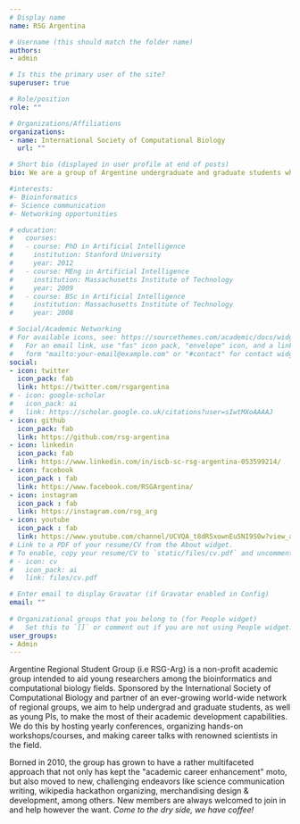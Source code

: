 ```yaml
---
# Display name
name: RSG Argentina

# Username (this should match the folder name)
authors:
- admin

# Is this the primary user of the site?
superuser: true

# Role/position
role: ""

# Organizations/Affiliations
organizations:
- name: International Society of Computational Biology
  url: ""

# Short bio (displayed in user profile at end of posts)
bio: We are a group of Argentine undergraduate and graduate students who research in bioinformatics.

#interests:
#- Bioinformatics
#- Science communication
#- Networking opportunities

# education:
#   courses:
#   - course: PhD in Artificial Intelligence
#     institution: Stanford University
#     year: 2012
#   - course: MEng in Artificial Intelligence
#     institution: Massachusetts Institute of Technology
#     year: 2009
#   - course: BSc in Artificial Intelligence
#     institution: Massachusetts Institute of Technology
#     year: 2008

# Social/Academic Networking
# For available icons, see: https://sourcethemes.com/academic/docs/widgets/#icons
#   For an email link, use "fas" icon pack, "envelope" icon, and a link in the
#   form "mailto:your-email@example.com" or "#contact" for contact widget.
social:
- icon: twitter
  icon_pack: fab
  link: https://twitter.com/rsgargentina
# - icon: google-scholar
#   icon_pack: ai
#   link: https://scholar.google.co.uk/citations?user=sIwtMXoAAAAJ
- icon: github
  icon_pack: fab
  link: https://github.com/rsg-argentina
- icon: linkedin
  icon_pack: fab
  link: https://www.linkedin.com/in/iscb-sc-rsg-argentina-053599214/ 
- icon: facebook
  icon_pack : fab
  link: https://www.facebook.com/RSGArgentina/
- icon: instagram
  icon_pack : fab
  link: https://instagram.com/rsg_arg
- icon: youtube
  icon_pack : fab
  link: https://www.youtube.com/channel/UCVQA_t8dR5xownEu5NI9S0w?view_as=subscriber
# Link to a PDF of your resume/CV from the About widget.
# To enable, copy your resume/CV to `static/files/cv.pdf` and uncomment the lines below.  
# - icon: cv
#   icon_pack: ai
#   link: files/cv.pdf

# Enter email to display Gravatar (if Gravatar enabled in Config)
email: ""
  
# Organizational groups that you belong to (for People widget)
#   Set this to `[]` or comment out if you are not using People widget.  
user_groups:
- Admin
---
```


 Argentine Regional Student Group (i.e RSG-Arg) is a non-profit academic group intended to aid young researchers among the bioinformatics and computational biology fields. Sponsored by the International Society of Computational Biology and partner of an ever-growing world-wide network of regional groups, we aim to help undergrad and graduate students, as well as young PIs, to make the most of their academic development capabilities. We do this by hosting yearly conferences, organizing hands-on workshops/courses, and making career talks with renowned scientists in the field.

Borned in 2010, the group has grown to have a rather multifaceted approach that not only has kept the "academic career enhancement" moto, but also moved to new, challenging endeavors like science communication writing, wikipedia hackathon organizing, merchandising design & development, among others. New members are always welcomed to join in and help however the want. *Come to the dry side, we have coffee!*

